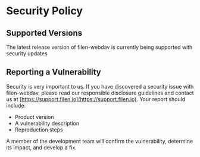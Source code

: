 # Security Policy

## Supported Versions

The latest release version of filen-webdav is currently being supported with security updates

## Reporting a Vulnerability

Security is very important to us. If you have discovered a security issue with filen-webdav,
please read our responsible disclosure guidelines and contact us at [https://support.filen.io](https://support.filen.io).
Your report should include:

-   Product version
-   A vulnerability description
-   Reproduction steps

A member of the development team will confirm the vulnerability, determine its impact, and develop a fix.
